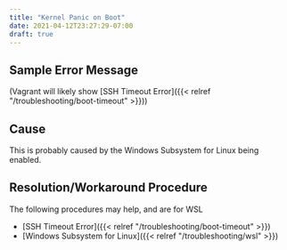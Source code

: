 ```yaml
---
title: "Kernel Panic on Boot"
date: 2021-04-12T23:27:29-07:00
draft: true
---
```


## Sample Error Message

(Vagrant will likely show [SSH Timeout Error]({{< relref "/troubleshooting/boot-timeout" >}}))

## Cause

This is probably caused by the Windows Subsystem for Linux being enabled.

## Resolution/Workaround Procedure

The following procedures may help, and are for WSL

- [SSH Timeout Error]({{< relref "/troubleshooting/boot-timeout" >}})
- [Windows Subsystem for Linux]({{< relref "/troubleshooting/wsl" >}})
